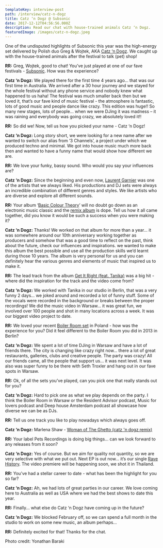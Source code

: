 ```yaml
---
templateKey: interview-post
path: /interview/catz-n-dogz
title: Catz ‘n Dogz @ Subsonic
date: 2017-12-12T04:56:56.000Z
description: Read our chat with house-trained animals Catz ‘n Dogz.
featuredImage: /images/catz-n-dogz.jpeg
---
```

One of the undisputed highlights of Subsonic this year was the high-energy set delivered by Polish duo Greg & Wojtek, AKA [Catz ‘n Dogz](https://www.facebook.com/catzndogz.official/). We caught up with the house-trained animals after the festival to talk (pet) shop! 

**RR:** Greg, Wojtek, good to chat! You’ve just played at one of our fave festivals - [Subsonic](https://www.facebook.com/subsonicmusic/). How was the experience?

**Catz ‘n Dogz:** We played there for the first time 4 years ago... that was our first time in Australia. We arrived after a 30 hour journey and we stayed for the whole festival without any phone service and nobody knew what happened to us haha! The festival was much smaller back then but we loved it, that’s our fave kind of music festival - the atmosphere is fantastic, lots of good music and people dance like crazy. This edition was huge!! So many new stages, lots of people… when we were DJing it was madness – it was raining and everybody was going crazy, we absolutely loved it!!

**RR:** So did we! Now, tell us how you picked your name - Catz ‘n Dogz!

**Catz ‘n Dogz:** Long story short, we were looking for a new name after we wanted to switch our alias from ‘3 Channels’, a project under which we produced techno and minimal. We got into house music much more back then and wanted to have a funny name that would show how different we are. 

**RR:** We love your funky, bassy sound. Who would you say your influences are?

**Catz ‘n Dogz:** Since the beginning and even now, [Laurent Garnier](https://www.facebook.com/laurentgarnierofficial/) was one of the artists that we always liked. His productions and DJ sets were always an incredible combination of different genres and styles. We like artists who are diverse and explore all different sounds.

**RR:** Your album ‘[Basic Colour Theory](https://l.facebook.com/l.php?u=https%3A%2F%2Fwww.beatport.com%2Frelease%2Fbasic-colour-theory%2F1581023&h=ATO47eC8ZuzgaddsiyTSDKTXWNUGlWk-5dbw0wZZiuRQoS14kN76FVToHZ7Vn9KfL8mKj-MxCCVgSQ-O_nFfjSuBmEBr-JI60HfAvs-8smq7QoVKKGdTTbSF)’ will no doubt go down as an electronic music classic and the [remix album](https://l.facebook.com/l.php?u=https%3A%2F%2Fwww.beatport.com%2Frelease%2Fbasic-colour-theory-remixed%2F1708792&h=ATOgV-OfeSE0eafQFCl5D2ivC5jInJJWIspjkFWrN-d7OegysH16VpKq8f7TPMWDEpmYCufH3duKl9v51B-OlneV6zNiRQxzoUw-771K2tQ-r8gFXBhasjJmWaiCxX8154mZsQ) is dope. Tell us how it all came together, did you know it would be such a success when you were making it?

**Catz ‘n Dogz:** Thanks! We worked on that album for more than a year… it was somewhere around our 10th anniversary working together as producers and somehow that was a good time to reflect on the past, think about the future, check our influences and inspirations. we wanted to make this album the best possible and use all the production skills we’d learnt during those 10 years. The album is very personal for us and you can definitely hear the various genres and elements of music that inspired us to make it.

**RR:** The lead track from the album [Get It Right (feat. Tanika)](https://l.facebook.com/l.php?u=https%3A%2F%2Fwww.youtube.com%2Fwatch%3Fv%3DebldM949Y5A&h=ATPtSJajRHapxrWdVGQvDx2A0VSkzAyhUMHmtzWjdGNdWUu7aYyqlfCUQTAmsLpANkk8rMiPAoNNjTsrP4owsAZ5BuHlqDqKnLPqF_F2Nt9JlhSDm5F1wHdP) was a big hit - where did the inspiration for the track and the video come from?

**Catz ‘n Dogz:** We worked with Tanika in our studio in Berlin, that was a very funny 2 days… we joked around and recorded a lot of funny stuff. Some of the vocals were recorded in the background or breaks between the proper recordings! We did the music video in Warsaw… it was great fun, we involved over 100 people and shot in many locations across a week. It was our biggest video project to date.

**RR:** We loved your recent [Boiler Room set](https://l.facebook.com/l.php?u=https%3A%2F%2Fwww.youtube.com%2Fwatch%3Fv%3DwCAB8zqnxP4%26t%3D2539s&h=ATNaBV2ap6A1SZyxFxYPEcjH0uc4YPKMKa6dEvHUdBgigjTi-SP6_hyfHcQPOxTsfKGSYjP4m-FU9lPZzgr1A1V9-nhArWyC100jz_67CDWIS_i3wgXtEVx1) in Poland - how was the experience for you? Did it feel different to the Boiler Room you did in 2013 in Berlin?

**Catz ‘n Dogz:** We spent a lot of time DJing in Warsaw and have a lot of friends there. The city is changing like crazy right now… there a lot of great restaurants, galleries, clubs and creative people. The party was crazy! All our friends came, all the people that support us… it was next level. It was also was super funny to be there with Seth Troxler and hang out in our fave spots in Warsaw.

**RR:** Ok, of all the sets you’ve played, can you pick one that really stands out for you?

**Catz ‘n Dogz:** Hard to pick one as what we play depends on the party. I think the Boiler Room in Warsaw or the Resident Advisor podcast, Music for lovers podcast and Deep house Amsterdam podcast all showcase how diverse we can be as DJs.

**RR:** Tell us one track you like to play nowadays which always goes off.

**Catz ‘n Dogz:** Marlena Shaw - [Woman of The Ghetto](https://l.facebook.com/l.php?u=https%3A%2F%2Fwww.beatport.com%2Ftrack%2Fwoman-of-the-ghetto-catz-n-dogz-remix%2F9563875&h=ATMO8twgBc6SL2hZ3jaMUwSzg_MnHhChMUlF29ENS3AE3rwrotnNOw56OiIebj37ECBKY2L6QvuMZausVGK4fCW7EVdqMJgP2E8RyQidTjyrpd7FycI9tssCfczusTjVDOGs_Q)[ (catz 'n dogz remix)](https://l.facebook.com/l.php?u=https%3A%2F%2Fwww.beatport.com%2Ftrack%2Fwoman-of-the-ghetto-catz-n-dogz-remix%2F9563875&h=ATMO8twgBc6SL2hZ3jaMUwSzg_MnHhChMUlF29ENS3AE3rwrotnNOw56OiIebj37ECBKY2L6QvuMZausVGK4fCW7EVdqMJgP2E8RyQidTjyrpd7FycI9tssCfczusTjVDOGs_Q)

**RR:** Your label Pets Recordings is doing big things… can we look forward to any releases from it soon?

**Catz ‘n Dogz:** Yes of course. But we aim for quality not quantity, so we are very selective with what we put out. Next EP is out now… it’s our single [Rave History](https://l.facebook.com/l.php?u=https%3A%2F%2Fwww.beatport.com%2Frelease%2Frave-history%2F2139105&h=ATMGY65Df7r055XhO-lyIHw0WM0SZ7Zgt85d01JGCNNzMOg-I5d-P5LFKaJhbm-Xws7Y2_9M-BXnHuED9KZZAvBo584ZyW5zbzDOdxarYi_SHa3E_mtTXa2O). The video premiere will be happening soon, we shot it in Thailand.

**RR:** You’ve had a stellar career to date - what has been the highlight for you so far?

**Catz ‘n Dogz:** Ah, we had lots of great parties in our career. We love coming here to Australia as well as USA where we had the best shows to date this year.

**RR:** Finally... what else do Catz ‘n Dogz have coming up in the future?

**Catz ‘n Dogz:** We blocked February off, so we can spend a full month in the studio to work on some new music, an album perhaps...

**RR:** Definitely excited for that! Thanks for the chat.



Photo credit: Yonathan Baraki
